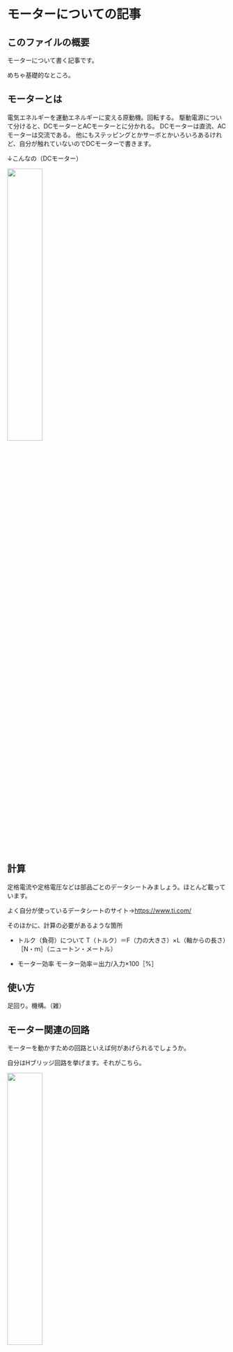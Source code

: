 # モーターについての記事

## このファイルの概要
モーターについて書く記事です。

めちゃ基礎的なところ。

## モーターとは
電気エネルギーを運動エネルギーに変える原動機。回転する。
駆動電源について分けると、DCモーターとACモーターとに分かれる。
DCモーターは直流、ACモーターは交流である。
他にもステッピングとかサーボとかいろいろあるけれど、自分が触れていないのでDCモーターで書きます。

↓こんなの（DCモーター）

<img src="https://engineer-education.com/wp/wp-content/uploads/2021/06/motor-768x576.jpg" width="40%">

## 計算
定格電流や定格電圧などは部品ごとのデータシートみましょう。ほとんど載っています。

よく自分が使っているデータシートのサイト→https://www.ti.com/

そのほかに、計算の必要があるような箇所
- トルク（負荷）について
  T（トルク）＝F（力の大きさ）×L（軸からの長さ）［N・ｍ］（ニュートン・メートル）
  
- モーター効率
  モーター効率＝出力/入力×100［%］

## 使い方
足回り。機構。（雑）

## モーター関連の回路
モーターを動かすための回路といえば何があげられるでしょうか。

自分はHブリッジ回路を挙げます。それがこちら。

<img src="https://user-images.githubusercontent.com/110577719/210214242-5a387f4c-fdd1-4b0d-8a04-e92cff20ea85.png" width="40%">

これがのちに出てくるモータードライバの中身であるときもある。（スイッチの部分が違うけど）

## モタドラ
　モータードライバによる動作。
 
 モータードライバ（打つのめんどいので以降モタドラ表記）は、その名の通りモーターを動かすためのものです。
 直流電流を加えてあげれば、上記のようにHブリッジ回路等を組まずしてモーター制御を行えます。
 使うメリットとしては、
 - 実装面積が減る
 - コスト削減
 - 保護機能を利用できる
 かなと思います。
 
 モーターによって使うモタドラの種類を変えましょう。
 
 ## 種類
 モーターと一口に言っても、種類分けがされています。
 
 今思いついたのが3つなので、とりあえずそれらを書きます。（追記するかも）
 
 - ブラシ付きDCモーター
    名前の通り、DCなモーターです。直流電流によって駆動します。機構や足回り等によく使われます。
    ここでいうブラシは、モーター内部にある電極のことを指します。
    それがついているっていうことです。これが下記に述べるやつとの違いです。
    動きの詳細は、後述とします。
    
 - ブラシレスDCモーター
    直流。ブラシなし。
    こちらはブラシがないので、どう駆動するのでしょうか。
    上記のものと関係があるので、後述。
 - ステッピングモーター
    一定の角度ごとに動くモーターです。ロボットはもちろん、自動改札とかクレーンゲームで使われている気がします。
    構造としては、ものによって異なりますが、2相、3相、5相にわかれています。
    そして、モーターの相に流す電流を切り替えることによって、時計みたいに動きます。
    良い点として、制御が結構簡単（らしい）な点、検出器なしで位置や速度がわかる点があげられると思います。
    ドライバを用意すれば、シリアル通信によってメインに信号を送受信できます。（ドライバの用意は絶対です）
    
  さて、ブラシ付きモーターとブラシレスモーターの違いは何かという視点から二つを比較します。

  まずそもそも、モーターの動く仕組みとして、いつぞやかの記憶をさかのぼると、整流子だか磁界やらが出てくると思います。
  ブラシ付きのほうは、コイルが磁界内で回転し、ブラシと接することによって整流子が切り替わります。
  ここは、おそらくきっと多分maybe、じゅにあはいすくーるで学びました。~~私の出身学校では飛ばされました~~
  これに直流を流せば、コイルが動いて、モーターは回転し始めるはずです。
  ブラシ付きモーターは、駆動のために回路が必要ないのです。
  しかし、ブラシ等は交換したり、手入れしたりしなければなので、ちょいめんどうなのかなと思ったり。
  
  それに対してブラシレスモーターは回転子の磁極位置を検出して電流を流すコイルを切り替えることで回転子が回転します。
  つまり、電源だけではモーターは動かず、そのための駆動用回路が必要です。
  こちらのほうが回っている時の音が静かなイメージがあります。
  
  目的に沿って、使い分けましょう。
  
## めも
  オリエンタルモーター様のwebぺージは詳しく載っているので、非常にオヌヌメできます！！
